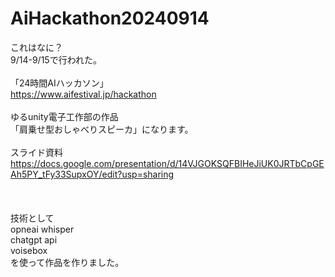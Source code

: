 # AiHackathon20240914

これはなに？<br>
9/14-9/15で行われた。<br>
<br>
「24時間AIハッカソン」<br>
https://www.aifestival.jp/hackathon<br>
<br>
ゆるunity電子工作部の作品<br>
「肩乗せ型おしゃべりスピーカ」になります。<br>
<br>
スライド資料<br>
https://docs.google.com/presentation/d/14VJGOKSQFBIHeJiUK0JRTbCpGEAh5PY_tFy33SupxOY/edit?usp=sharing<br>
<br>
<br>
<br>
技術として<br>
opneai whisper<br>
chatgpt api<br>
voisebox<br>
を使って作品を作りました。

